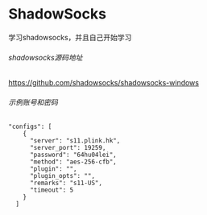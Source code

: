# ShadowSocks
学习shadowsocks，并且自己开始学习  
###### shadowsocks源码地址
https://github.com/shadowsocks/shadowsocks-windows

###### 示例账号和密码
```
"configs": [
    {
      "server": "s11.plink.hk",
      "server_port": 19259,
      "password": "64hu04lei",
      "method": "aes-256-cfb",
      "plugin": "",
      "plugin_opts": "",
      "remarks": "s11-US",
      "timeout": 5
    }
  ]
```